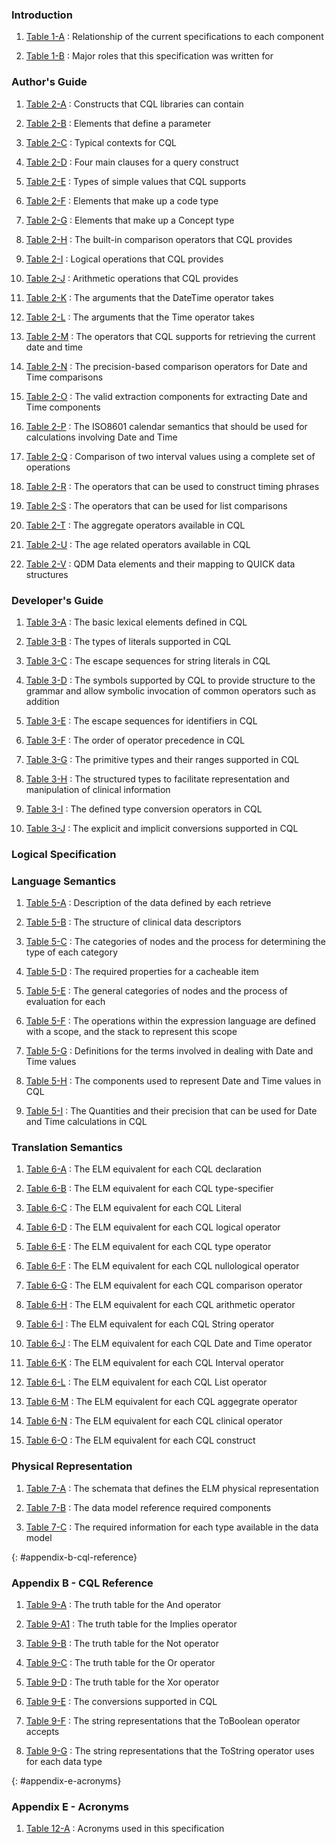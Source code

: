 
### Introduction

1.  [Table 1-A](01-introduction.html#table-1-a) : Relationship of the current specifications to each component

2.  [Table 1-B](01-introduction.html#table-1-b) : Major roles that this specification was written for

### Author's Guide

1.  [Table 2-A](02-authorsguide.html#table-2-a) : Constructs that CQL libraries can contain

2.  [Table 2-B](02-authorsguide.html#table-2-b) : Elements that define a parameter

3.  [Table 2-C](02-authorsguide.html#table-2-c) : Typical contexts for CQL

4.  [Table 2-D](02-authorsguide.html#table-2-d) : Four main clauses for a query construct

5.  [Table 2-E](02-authorsguide.html#table-2-e) : Types of simple values that CQL supports

6.  [Table 2-F](02-authorsguide.html#table-2-f) : Elements that make up a <span class="kw">code</span> type

7.  [Table 2-G](02-authorsguide.html#table-2-g) : Elements that make up a <span class="kw">Concept</span> type

8.  [Table 2-H](02-authorsguide.html#table-2-h) : The built-in comparison operators that CQL provides

9.  [Table 2-I](02-authorsguide.html#table-2-i) : Logical operations that CQL provides

10.  [Table 2-J](02-authorsguide.html#table-2-j) : Arithmetic operations that CQL provides

11.  [Table 2-K](02-authorsguide.html#table-2-k) : The arguments that the <span class="kw">DateTime</span> operator takes

12.  [Table 2-L](02-authorsguide.html#table-2-l) : The arguments that the <span class="kw">Time</span> operator takes

13.  [Table 2-M](02-authorsguide.html#table-2-m) : The operators that CQL supports for retrieving the current date and time

14.  [Table 2-N](02-authorsguide.html#table-2-n) : The precision-based comparison operators for <span class="kw">Date</span> and <span class="kw">Time</span> comparisons

15.  [Table 2-O](02-authorsguide.html#table-2-o) : The valid extraction components for extracting <span class="kw">Date</span> and <span class="kw">Time</span> components

16.  [Table 2-P](02-authorsguide.html#table-2-p) : The ISO8601 calendar semantics that should be used for calculations involving <span class="kw">Date</span> and <span class="kw">Time</span>

17.  [Table 2-Q](02-authorsguide.html#table-2-q) : Comparison of two interval values using a complete set of operations

18.  [Table 2-R](02-authorsguide.html#table-2-r) : The operators that can be used to construct timing phrases

19.  [Table 2-S](02-authorsguide.html#table-2-s) : The operators that can be used for list comparisons

20.  [Table 2-T](02-authorsguide.html#table-2-t) : The aggregate operators available in CQL

21.  [Table 2-U](02-authorsguide.html#table-2-u) : The age related operators available in CQL

22.  [Table 2-V](02-authorsguide.html#table-2-v) : QDM Data elements and their mapping to QUICK data structures

### Developer's Guide

1.  [Table 3-A](03-developersguide.html#table-3-a) : The basic lexical elements defined in CQL

2.  [Table 3-B](03-developersguide.html#table-3-b) : The types of literals supported in CQL

3.  [Table 3-C](03-developersguide.html#table-3-c) : The escape sequences for string literals in CQL

4.  [Table 3-D](03-developersguide.html#table-3-d) : The symbols supported by CQL to provide structure to the grammar and allow symbolic invocation of common operators such as addition

5.  [Table 3-E](03-developersguide.html#table-3-e) : The escape sequences for identifiers in CQL

6.  [Table 3-F](03-developersguide.html#table-3-f) : The order of operator precedence in CQL

7.  [Table 3-G](03-developersguide.html#table-3-g) : The primitive types and their ranges supported in CQL

8.  [Table 3-H](03-developersguide.html#table-3-h) : The structured types to facilitate representation and manipulation of clinical information

9.  [Table 3-I](03-developersguide.html#table-3-i) : The defined type conversion operators in CQL

10. [Table 3-J](03-developersguide.html#table-3-j) : The explicit and implicit conversions supported in CQL

### Logical Specification

### Language Semantics

1.  [Table 5-A](05-languagesemantics.html#table-5-a) : Description of the data defined by each retrieve

2.  [Table 5-B](05-languagesemantics.html#table-5-b) : The structure of clinical data descriptors

3.  [Table 5-C](05-languagesemantics.html#table-5-c) : The categories of nodes and the process for determining the type of each category

4.  [Table 5-D](05-languagesemantics.html#table-5-d) : The required properties for a cacheable item

5.  [Table 5-E](05-languagesemantics.html#table-5-e) : The general categories of nodes and the process of evaluation for each

6.  [Table 5-F](05-languagesemantics.html#table-5-f) : The operations within the expression language are defined with a scope, and the stack to represent this scope

7.  [Table 5-G](05-languagesemantics.html#table-5-g) : Definitions for the terms involved in dealing with <span class="kw">Date</span> and <span class="kw">Time</span> values

8.  [Table 5-H](05-languagesemantics.html#table-5-h) : The components used to represent <span class="kw">Date</span> and <span class="kw">Time</span> values in CQL

9.  [Table 5-I](05-languagesemantics.html#table-5-i) : The <span class="kw">Quantities</span> and their precision that can be used for <span class="kw">Date</span> and <span class="kw">Time</span> calculations in CQL

### Translation Semantics

1.  [Table 6-A](06-translationsemantics.html#table-6-a) : The ELM equivalent for each CQL declaration

2.  [Table 6-B](06-translationsemantics.html#table-6-b) : The ELM equivalent for each CQL type-specifier

3.  [Table 6-C](06-translationsemantics.html#table-6-c) : The ELM equivalent for each CQL Literal

4.  [Table 6-D](06-translationsemantics.html#table-6-d) : The ELM equivalent for each CQL logical operator

5.  [Table 6-E](06-translationsemantics.html#table-6-e) : The ELM equivalent for each CQL type operator

6.  [Table 6-F](06-translationsemantics.html#table-6-f) : The ELM equivalent for each CQL nullological operator

7.  [Table 6-G](06-translationsemantics.html#table-6-g) : The ELM equivalent for each CQL comparison operator

8.  [Table 6-H](06-translationsemantics.html#table-6-h) : The ELM equivalent for each CQL arithmetic operator

9.  [Table 6-I](06-translationsemantics.html#table-6-i) : The ELM equivalent for each CQL <span class="kw">String</span> operator

10.  [Table 6-J](06-translationsemantics.html#table-6-j) : The ELM equivalent for each CQL <span class="kw">Date</span> and <span class="kw">Time</span> operator

11.  [Table 6-K](06-translationsemantics.html#table-6-k) : The ELM equivalent for each CQL <span class="kw">Interval</span> operator

12.  [Table 6-L](06-translationsemantics.html#table-6-l) : The ELM equivalent for each CQL <span class="kw">List</span> operator

13.  [Table 6-M](06-translationsemantics.html#table-6-m) : The ELM equivalent for each CQL aggegrate operator

14.  [Table 6-N](06-translationsemantics.html#table-6-n) : The ELM equivalent for each CQL clinical operator

15.  [Table 6-O](06-translationsemantics.html#table-6-o) : The ELM equivalent for each CQL construct

### Physical Representation

1.  [Table 7-A](07-physicalrepresentation.html#table-7-a) : The schemata that defines the ELM physical representation

2.  [Table 7-B](07-physicalrepresentation.html#table-7-b) : The data model reference required components

3.  [Table 7-C](07-physicalrepresentation.html#table-7-c) : The required information for each type available in the data model

{: #appendix-b-cql-reference}
### Appendix B - CQL Reference

1.  [Table 9-A](09-b-cqlreference.html#table-9-a) : The truth table for the <span class="kw">And</span> operator

2.  [Table 9-A1](09-b-cqlreference.html#table-9-a1) : The truth table for the <span class="kw">Implies</span> operator

3.  [Table 9-B](09-b-cqlreference.html#table-9-b) : The truth table for the <span class="kw">Not</span> operator

4.  [Table 9-C](09-b-cqlreference.html#table-9-c) : The truth table for the <span class="kw">Or</span> operator

5.  [Table 9-D](09-b-cqlreference.html#table-9-d) : The truth table for the <span class="kw">Xor</span> operator

6.  [Table 9-E](09-b-cqlreference.html#table-9-e) : The conversions supported in CQL

7.  [Table 9-F](09-b-cqlreference.html#table-9-f) : The string representations that the ToBoolean operator accepts

8.  [Table 9-G](09-b-cqlreference.html#table-9-g) : The string representations that the ToString operator uses for each data type

{: #appendix-e-acronyms}
### Appendix E - Acronyms

1.  [Table 12-A](12-e-acronyms.html#table-12-a) : Acronyms used in this specification






































